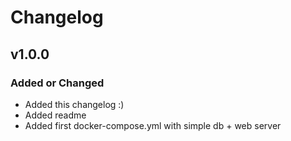 # Changelog

## v1.0.0

### Added or Changed
- Added this changelog :)
- Added readme
- Added first docker-compose.yml with simple db + web server